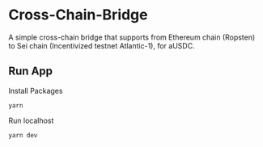 # Cross-Chain-Bridge
A simple cross-chain bridge that supports from Ethereum chain (Ropsten) to Sei chain (Incentivized testnet Atlantic-1), for aUSDC.

## Run App
Install Packages
``` 
yarn 

```

Run localhost
``` 
yarn dev 
```